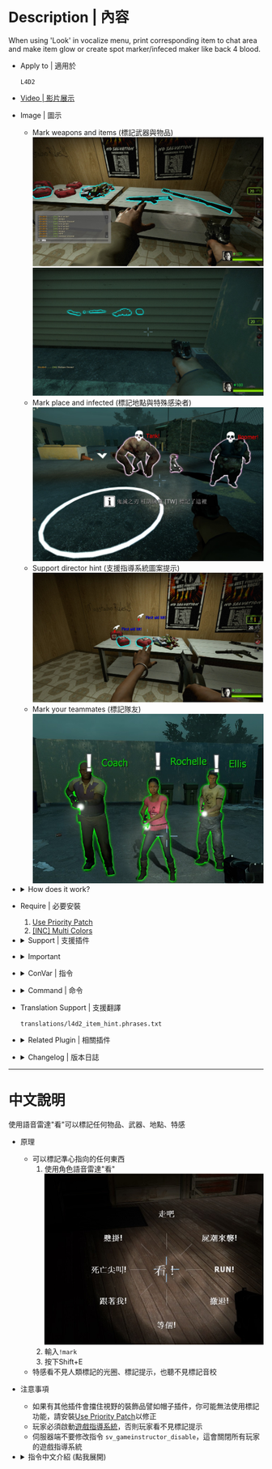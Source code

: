 # Description | 內容
When using 'Look' in vocalize menu, print corresponding item to chat area and make item glow or create spot marker/infeced maker like back 4 blood.

* Apply to | 適用於
    ```
    L4D2
    ```

* [Video | 影片展示](https://youtu.be/YkMDgmmoyts)

* Image | 圖示
    * Mark weapons and items (標記武器與物品)
    <br/>![l4d2_item_hint_1](image/l4d2_item_hint_1.jpg)
    <br/>![l4d2_item_hint_2](image/l4d2_item_hint_2.jpg)
    * Mark place and infected (標記地點與特殊感染者)
    <br/>![l4d2_item_hint_3](image/l4d2_item_hint_3.jpg)
    * Support director hint (支援指導系統圖案提示)
    <br/>![l4d2_item_hint_4](image/l4d2_item_hint_4.jpg)
    * Mark your teammates (標記隊友)
    <br/>![l4d2_item_hint_5](image/l4d2_item_hint_5.jpg)

* <details><summary>How does it work?</summary>

    * Mark any weapons, items, infected and spots
        * 'Look' in vocalize menu
        <br/>![l4d2_item_hint_0.jpg](image/l4d2_item_hint_0.jpg)
        * Type```!mark```
        * Press shift+E
    * The infected is unable to mark, unable see the mark and unable to hear the mark sound
</details>

* Require | 必要安裝
    1. [Use Priority Patch](https://forums.alliedmods.net/showthread.php?t=327511)
    2. [[INC] Multi Colors](https://github.com/fbef0102/L4D1_2-Plugins/releases/tag/Multi-Colors)

* <details><summary>Support | 支援插件</summary>

	1. [Lux's Model Changer](https://github.com/fbef0102/L4D1_2-Plugins/tree/master/Luxs-Model-Changer): LMC Allows you to use most models with most characters
		* 可以自由變成其他角色或NPC的模組
</details>

* <details><summary>Important</summary>

    * Hats and others attaching stuff to players could block the players "use" function, which makes you unable to use 'look' item hint. Install [Use Priority Patch](https://forums.alliedmods.net/showthread.php?t=327511) plugin to fix.
    * Player must Enabled GAME INSTRUCTOR, in ESC -> Options -> Multiplayer, or they can't see the hint
    <br/>![l4d2_item_hint_6.jpg](image/l4d2_item_hint_6.jpg)
    * DO NOT modify convar ```sv_gameinstructor_disable``` this force all clients to disable their game instructors.
</details>

* <details><summary>ConVar | 指令</summary>

    * cfg/sourcemod/l4d2_item_hint.cfg
        * Mark Cvars
            ```php
            // If 1, Player can type !mark cmd to mark
            l4d2_item_hint_cmd "1"

            // If 1, Player can press Shift+E to mark
            l4d2_item_hint_shiftE "1"

            // If 1, Player can use Vocalize "look" to mark
            l4d2_item_hint_vocalize "1"

            // If 1, Player can use mark if get pinned by S.I.
            l4d2_item_hint_mark_capped "0"

            // If 1, Player can use mark if is haning from ledge
            l4d2_item_hint_mark_hanging "0"

            // If 1, Dead player can use mark
            l4d2_item_hint_mark_dead "0"

            // Display Instruction Hint Text in which language for all players? 0=Server Language (English), 1=Caller Language
            l4d2_item_hint_instructorhint_translate "0"
            ```

        * Item Hint
            ```php
            // Item Glow Color, Three values between 0-255 separated by spaces. (Empty = Disable Item Glow)
            l4d2_item_marker_glow_color "0 255 255"

            // Cold Down Time in seconds a player can use 'Look' Item Hint again.
            l4d2_item_marker_cooldown_time "1.0"

            // How close can a player use 'Look' item hint.
            l4d2_item_marker_use_range "150"

            // Item Hint Sound. (relative to to sound/, Empty = OFF)
            l4d2_item_marker_use_sound "buttons/blip1.wav"

            // Changes how Item Hint displays. (0: Disable, 1:In chat, 2: In Hint Box, 3: In center text)
            l4d2_item_marker_announce_type "1"

            // Item Glow Time.
            l4d2_item_marker_glow_timer "10.0"

            // Item Glow Range.
            l4d2_item_marker_glow_range "800"

            // If 1, Create instructor hint on marked item.
            l4d2_item_marker_instructorhint_enable "1"

            // Instructor hint color on marked item. (If empty, off the item name display)
            l4d2_item_marker_instructorhint_color "0 255 255"

            //Instructor icon name on marked item. (For more icons: https://developer.valvesoftware.com/wiki/Env_instructor_hint)
            l4d2_item_marker_instructorhint_icon "icon_interact"
            ```
            
        * Spot Marker
            ```php
            // Spot Marker Glow Color, Three values between 0-255 separated by spaces. (Empty = Disable Spot Marker)
            l4d2_spot_marker_color "200 200 200"

            // Cold Down Time in seconds a player can use 'Look' Spot Marker again.
            l4d2_spot_marker_cooldown_time "2.5"

            // How far away can a player use 'Look' Spot Marker.
            l4d2_spot_marker_use_range "1800"

            // Spot Marker Sound. (relative to to sound/, Empty = OFF)
            l4d2_spot_marker_use_sound "buttons/blip1.wav"

            // Changes how Spot Marker Hint displays. (0: Disable, 1:In chat, 2: In Hint Box, 3: In center text)
            l4d2_spot_marker_announce_type "0"

            // Spot Marker Duration.
            l4d2_spot_marker_duration "10.0"

            // Spot Marker Sprite model. (Empty=Disable)
            l4d2_spot_marker_sprite_model "materials/vgui/icon_arrow_down.vmt"

            // If 1, Create instructor hint on Spot Marker.
            l4d2_spot_marker_instructorhint_enable "1"

            // Instructor hint color on Spot Marker. (If empty, off the hint text display)
            l4d2_spot_marker_instructorhint_color "200 200 200"

            // Instructor icon name on Spot Marker.
            l4d2_spot_marker_instructorhint_icon "icon_info"
            ```

        * Infected Marker
            ```php
            // Infected Marker Glow Color, Three values between 0-255 separated by spaces. (Empty = Disable Infected Marker)
            l4d2_infected_marker_glow_color "255 120 203"

            // Cold Down Time in seconds a player can use 'Look' Infected Marker again.
            l4d2_infected_marker_cooldown_time "0.25"

            // How far away can a player use 'Look' Infected Marker.
            l4d2_infected_marker_use_range "1800"

            // Infected Marker Sound. (relative to to sound/, Empty = OFF)
            l4d2_infected_marker_use_sound "items/suitchargeok1.wav"

            // Changes how infected marker hint displays. (0: Disable, 1:In chat, 2: In Hint Box, 3: In center text)
            l4d2_infected_marker_announce_type "1"

            // Infected Marker Glow Time.
            l4d2_infected_marker_glow_timer "10.0"

            // Infected Marker Glow Rang
            l4d2_infected_marker_glow_range "2500"

            // If 1, Enable 'Look' Infected Marker on witch.
            l4d2_infected_marker_witch_enable "1"

            // Enable 'Look' Infected Marker on Which SI? 1=Smoker, 2=Boomer, 4=Hunter, 8=Spitter, 16=Jockey, 32=Charger, 64=Tank. Add numbers together (127=All)
            l4d2_infected_marker_si_flag "127"

            // If 1, Create instructor hint on Infected's head if marked.
            l4d2_infected_marker_instructorhint_enable "1"

            // Instructor hint color on Infecfed Marker. (If empty, off the zombie class display)
            l4d2_infected_marker_instructorhint_color "255 0 0"

            // Instructor icon name on Infecfed Marker.
            l4d2_infected_marker_instructorhint_icon "icon_skull"
            ```

        * Survivor Marker
            ```php
            // Survivor Marker Glow Color, Three values between 0-255 separated by spaces. (Empty = Disable Infected Marker)
            l4d2_survivor_marker_glow_color "0 200 0"

            // Cold Down Time in seconds a player can use 'Look' Survivor Marker again.
            l4d2_survivor_marker_cooldown_time "1.0"

            // How far away can a player use 'Look' Survivor Marker.
            l4d2_survivor_marker_use_range "1000"

            // Survivor Marker Sound. (relative to to sound/, Empty = OFF)
            l4d2_survivor_marker_use_sound "player/suit_denydevice.wav"

            // Changes how Survivor marker hint displays. (0: Disable, 1:In chat, 2: In Hint Box, 3: In center text)
            l4d2_survivor_marker_announce_type "1"

            // Survivor Marker Glow Time.
            l4d2_survivor_marker_glow_timer "10.0"

            // Survivor Marker Glow Range
            l4d2_survivor_marker_glow_range "2000"

            // If 1, Create instructor hint on Survivor's head if marked.
            l4d2_survivor_marker_instructorhint_enable "1"

            // Instructor hint color on Survivor Marker. (If empty, off the name display)
            l4d2_survivor_marker_instructorhint_color "0 200 0"

            // Instructor icon name on Survivor Marker.
            l4d2_survivor_marker_instructorhint_icon "icon_alert"
            ```
</details>

* <details><summary>Command | 命令</summary>

    * **Mark item/infected/spot**
        ```php
        sm_mark
        ```
</details>

* Translation Support | 支援翻譯
	```
	translations/l4d2_item_hint.phrases.txt
	```

* <details><summary>Related Plugin | 相關插件</summary>

	1. [l4d2_infected_hp_hint](https://github.com/fbef0102/Game-Private_Plugin/tree/main/L4D_插件/Special_Infected_%E7%89%B9%E6%84%9F/l4d2_infected_hp_hint): Display corresponding health value hint of all Special Infected
        * 在特感身上顯示剩餘血量
</details>

* <details><summary>Changelog | 版本日誌</summary>

    * v3.7 (2025-3-7)
        * Update cvars

    * v3.6 (2025-2-23)
        * Support LMC (Lux's Model Changer)

    * v3.5 (2024-6-22)
        * Update cvars

    * v3.4 (2024-6-18)
        * Player can makr if dead or incapped or get pinned by special infected
        * Update cvars

    * v3.3 (2024-6-17)
        * Compatible with [Attachments API](https://forums.alliedmods.net/showthread.php?t=325651)

    * v3.2 (2024-6-16)
        * Press Shift+E to mark
        * Update cvars

    * v3.1 (2024-6-11)
        * Add Survivor marker, support custom survivor model
        * Update translation

    * v3.0 (2024-3-6)
        * Custom infected model
        * Custom witch model
        * Update translation

    * v2.9 (2024-3-3)
        * Custom melee model
        * Custom ammo model
        * Update translation

    * v2.8 (2024-2-23)
        * Fixed spot maker error

    * v2.7 (2023-3-18)
        * Add spot maker announce

    * v2.6 (2023-3-8)
        * Translation Support

    * v2.5 (2022-12-27)
        * Add MultiColors

    * v2.4 (2022-12-24)
        * Add Command ```sm_mark```, Mark item/infected/spot for people who don't have 'Look' in vocalize menu

    * v2.3 (2022-10-02)
        * [AlliedModders Post](https://forums.alliedmods.net/showpost.php?p=2765332&postcount=30)
        * Add all gun weapons, melee weapons, minigun, ammo and items.
        * Add cooldown.
        * Add Item Glow, everyone can see the item through wall.
        * Add sound.
        * Fixes custom vocalizers that uses SmartLook with capitals.
        * Add Spot Marker, using 'Look' in vocalize menu to mark the area.
        * Add Infected Marker, using 'Look' in vocalize menu to mark the infected.
        * Add Instructor hint, display instructor hint on Spot Marker/Item Hint
        * Marker priority: Infected maker > Item hint > Spot marker

    * v0.2
        * [Original Post by fdxx](https://forums.alliedmods.net/showthread.php?t=333669)
</details>

- - - -
# 中文說明
使用語音雷達"看"可以標記任何物品、武器、地點、特感

* 原理
    * 可以標記準心指向的任何東西
        1. 使用角色語音雷達"看"
        <br/>![zho/l4d2_item_hint_0.jpg](image/zho/l4d2_item_hint_0.jpg)
        2. 輸入```!mark```
        3. 按下Shift+E
    * 特感看不見人類標記的光圈、標記提示，也聽不見標記音校


* 注意事項
    * 如果有其他插件會擋住視野的裝飾品譬如帽子插件，你可能無法使用標記功能，請安裝[Use Priority Patch](https://forums.alliedmods.net/showthread.php?t=327511)以修正
    * 玩家必須啟動[遊戲指導系統](https://github.com/fbef0102/Game-Private_Plugin/tree/main/Tutorial_教學區/Chinese_繁體中文/Game#%E5%95%9F%E5%8B%95%E9%81%8A%E6%88%B2%E6%8C%87%E5%B0%8E%E7%B3%BB%E7%B5%B1)，否則玩家看不見標記提示
    * 伺服器端不要修改指令 ```sv_gameinstructor_disable```，這會關閉所有玩家的遊戲指導系統

* <details><summary>指令中文介紹 (點我展開)</summary>

    * cfg/sourcemod/l4d2_item_hint.cfg
        * 標記指令
            ```php
            // 為1時，玩家可以輸入```!mark```標記
            l4d2_item_hint_cmd "1"

            // 為1時，玩家可以按下Shift+E標記
            l4d2_item_hint_shiftE "1"

            // 為1時，玩家可以用"看"語音標記
            l4d2_item_hint_vocalize "1"

            // 為1時，被特感控制的玩家可以使用標記
            l4d2_item_hint_mark_capped "0"

            // 為1時，掛邊的玩家可以使用標記
            l4d2_item_hint_mark_hanging "0"

            // 為1時，死亡的玩家可以使用標記
            l4d2_item_hint_mark_dead "0"

            // 標記的導演提示該使用何種語言翻譯給大家看? 0=伺服器的語言 (英文), 1=呼叫標記的玩家的語言
            l4d2_item_hint_instructorhint_translate "0"
            ```

        * 物品、武器標記
            ```php
            // 標記的光圈顏色，填入RGB三色 (三個數值介於0~255，需要空格)
            // 空=關閉此標記
            l4d2_item_marker_glow_color "0 255 255"

            // 玩家可以再次標記的時間間隔
            l4d2_item_marker_cooldown_time "1.0"

            // 能標記的距離
            l4d2_item_marker_use_range "150"

            // 標記音效. (路徑相對於sound資料夾, 空 = 無音效)
            l4d2_item_marker_use_sound "buttons/blip1.wav"

            // 標記提示該如何顯示. (0: 不提示, 1: 聊天框, 2: 黑底白字框, 3: 螢幕正中間)
            l4d2_item_marker_announce_type "1"

            // 標記的光圈顯示時間
            l4d2_item_marker_glow_timer "10.0"

            // 標記的光圈可見範圍
            l4d2_item_marker_glow_range "800"

            // 為1時，啟用導演提示
            l4d2_item_marker_instructorhint_enable "1"

            // 導演提示的文字顏色 (空=無文字)
            l4d2_item_marker_instructorhint_color "0 255 255"

            // 導演提示的圖案 (查找更多圖案: https://developer.valvesoftware.com/wiki/Env_instructor_hint)
            l4d2_item_marker_instructorhint_icon "icon_interact"
            ```
            
        * 地點標記
            ```php
            // 標記的光圈顏色，填入RGB三色 (三個數值介於0~255，需要空格)
            // 空=關閉此標記
            l4d2_spot_marker_color "200 200 200"

            // 玩家可以再次標記的時間間隔
            l4d2_spot_marker_cooldown_time "2.5"

            // 能標記的距離
            l4d2_spot_marker_use_range "1800"

            // 標記音效. (路徑相對於sound資料夾, 空 = 無音效)
            l4d2_spot_marker_use_sound "buttons/blip1.wav"

            // 標記提示該如何顯示. (0: 不提示, 1: 聊天框, 2: 黑底白字框, 3: 螢幕正中間)
            l4d2_spot_marker_announce_type "0"

            // 標記的光圈顯示時間
            l4d2_spot_marker_duration "10.0"

            // 標記的中心模型圖案 (空=無中心模型圖案)
            l4d2_spot_marker_sprite_model "materials/vgui/icon_arrow_down.vmt"

            // 為1時，啟用導演提示
            l4d2_spot_marker_instructorhint_enable "1"

            // 導演提示的文字顏色 (空=無文字)
            l4d2_spot_marker_instructorhint_color "200 200 200"

            // 導演提示的圖案 
            l4d2_spot_marker_instructorhint_icon "icon_info"
            ```

        * 特感標記
            ```php
            // 特感標記的光圈顏色，填入RGB三色 (三個數值介於0~255，需要空格)
            // 空=關閉此標記
            l4d2_infected_marker_glow_color "255 120 203"

            // 玩家可以再次標記特感的時間間隔
            l4d2_infected_marker_cooldown_time "0.25"

            // 能標記特感的距離
            l4d2_infected_marker_use_range "1800"

            // 標記音效. (路徑相對於sound資料夾, 空 = 無音效)
            l4d2_infected_marker_use_sound "items/suitchargeok1.wav"

            // 標記提示該如何顯示. (0: 不提示, 1: 聊天框, 2: 黑底白字框, 3: 螢幕正中間)
            l4d2_infected_marker_announce_type "1"

            // 標記的光圈顯示時間
            l4d2_infected_marker_glow_timer "10.0"

            // 標記的光圈可見範圍
            l4d2_infected_marker_glow_range "2500"

            // 為1時，也可以標記Witch
            l4d2_infected_marker_witch_enable "1"

            // 可以標記哪些特感? 1=Smoker, 2=Boomer, 4=Hunter, 8=Spitter, 16=Jockey, 32=Charger, 64=Tank. 請將數字相加 (127=全部)
            l4d2_infected_marker_si_flag "127"

            // 為1時，啟用導演提示
            l4d2_infected_marker_instructorhint_enable "1"

            // 導演提示的特感名稱顏色 (空=無特感名稱)
            l4d2_infected_marker_instructorhint_color "255 0 0"

            // 導演提示的圖案 (查找更多圖案: https://developer.valvesoftware.com/wiki/Env_instructor_hint)
            l4d2_infected_marker_instructorhint_icon "icon_skull"
            ```

        * 標記隊友
            ```php
            // 標記隊友的光圈顏色，填入RGB三色 (三個數值介於0~255，需要空格)
            // 空=關閉此標記
            l4d2_survivor_marker_glow_color "0 200 0"

            // 玩家可以再次標記隊友的時間間隔
            l4d2_survivor_marker_cooldown_time "1.0"

            // 能標記隊友的距離
            l4d2_survivor_marker_use_range "1000"

            // 標記音效. (路徑相對於sound資料夾, 空 = 無音效)
            l4d2_survivor_marker_use_sound "player/suit_denydevice.wav"

            // 標記提示該如何顯示. (0: 不提示, 1: 聊天框, 2: 黑底白字框, 3: 螢幕正中間)
            l4d2_survivor_marker_announce_type "1"

            // 標記的光圈顯示時間
            l4d2_survivor_marker_glow_timer "10.0"

            // 標記的光圈可見範圍
            l4d2_survivor_marker_glow_range "2000"

            // 為1時，啟用導演提示
            l4d2_survivor_marker_instructorhint_enable "1"

            // 導演提示的隊友名稱顏色 (空=無隊友名稱)
            l4d2_survivor_marker_instructorhint_color "0 200 0"

            // 導演提示的圖案 
            l4d2_survivor_marker_instructorhint_icon "icon_alert"
            ```
</details>
